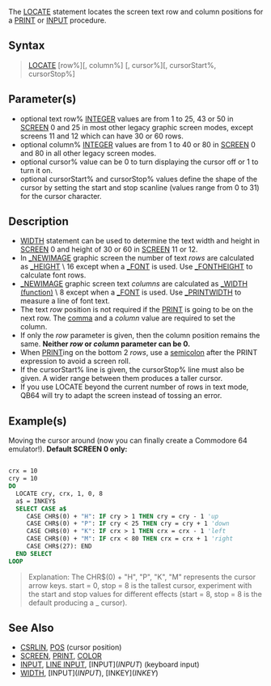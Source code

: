 The [LOCATE](LOCATE) statement locates the screen text row and column positions for a [PRINT](PRINT) or [INPUT](INPUT) procedure.

## Syntax

>  [LOCATE](LOCATE) [row%][, column%] [, cursor%][, cursorStart%, cursorStop%]

## Parameter(s)

* optional text row% [INTEGER](INTEGER) values are from 1 to 25, 43 or 50 in [SCREEN](SCREEN) 0 and  25 in most other legacy graphic screen modes, except screens 11 and 12 which can have 30 or 60 rows.  
* optional column% [INTEGER](INTEGER) values are from 1 to 40 or 80 in [SCREEN](SCREEN) 0 and 80 in all other legacy screen modes.
* optional cursor% value can be 0 to turn displaying the cursor off or 1 to turn it on.
* optional cursorStart% and cursorStop% values define the shape of the cursor by setting the start and stop scanline (values range from 0 to 31) for the cursor character.

## Description

* [WIDTH](WIDTH) statement can be used to determine the text width and height in [SCREEN](SCREEN) 0 and height of 30 or 60 in [SCREEN](SCREEN) 11 or 12.
* In [_NEWIMAGE](_NEWIMAGE) graphic screen the number of text *rows* are calculated as [_HEIGHT](_HEIGHT) \ 16 except when a [_FONT](_FONT) is used. Use [_FONTHEIGHT](_FONTHEIGHT) to calculate font rows.
* [_NEWIMAGE](_NEWIMAGE) graphic screen text *columns* are calculated as [_WIDTH (function)](_WIDTH (function)) \ 8 except when a [_FONT](_FONT) is used. Use [_PRINTWIDTH](_PRINTWIDTH) to measure a line of font text.
* The text *row* position is not required if the [PRINT](PRINT) is going to be on the next row. The [comma](comma) and a *column* value are required to set the column.
* If only the *row* parameter is given, then the column position remains the same. **Neither *row* or *column* parameter can be 0.**
* When [PRINT](PRINT)ing on the bottom 2 *rows*, use a [semicolon](semicolon) after the PRINT expression to avoid a screen roll.
* If the cursorStart% line is given, the cursorStop% line must also be given. A wider range between them produces a taller cursor.
* If you use LOCATE beyond the current number of rows in text mode, QB64 will try to adapt the screen instead of tossing an error.

## Example(s)

Moving the cursor around (now you can finally create a Commodore 64 emulator!). **Default SCREEN 0 only:**

```vb

crx = 10
cry = 10
DO
  LOCATE cry, crx, 1, 0, 8
  a$ = INKEY$
  SELECT CASE a$
     CASE CHR$(0) + "H": IF cry > 1 THEN cry = cry - 1 'up
     CASE CHR$(0) + "P": IF cry < 25 THEN cry = cry + 1 'down
     CASE CHR$(0) + "K": IF crx > 1 THEN crx = crx - 1 'left
     CASE CHR$(0) + "M": IF crx < 80 THEN crx = crx + 1 'right
     CASE CHR$(27): END
  END SELECT
LOOP 

```

> Explanation: The CHR$(0) + "H", "P", "K", "M" represents the cursor arrow keys. start = 0, stop = 8 is the tallest cursor, experiment with the start and stop values for different effects (start = 8, stop = 8 is the default producing a _ cursor).

## See Also

* [CSRLIN](CSRLIN), [POS](POS) (cursor position)
* [SCREEN](SCREEN), [PRINT](PRINT), [COLOR](COLOR)
* [INPUT](INPUT), [LINE INPUT](LINE-INPUT), [INPUT$](INPUT$) (keyboard input)
* [WIDTH](WIDTH), [INPUT$](INPUT$), [INKEY$](INKEY$)

